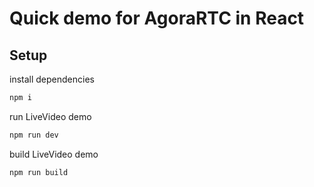 # Quick demo for AgoraRTC in React

## Setup

install dependencies

```bash
npm i
```

run LiveVideo demo

```bash
npm run dev
```

build LiveVideo demo

```bash
npm run build
```
